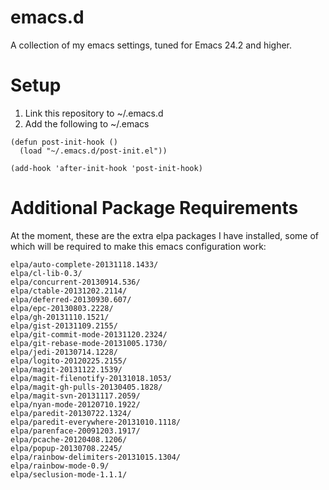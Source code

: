 emacs.d
=======

A collection of my emacs settings, tuned for Emacs 24.2 and higher.

Setup
=====

1. Link this repository to ~/.emacs.d
2. Add the following to ~/.emacs

```elisp
(defun post-init-hook ()
  (load "~/.emacs.d/post-init.el"))

(add-hook 'after-init-hook 'post-init-hook)
```

Additional Package Requirements
===============================

At the moment, these are the extra elpa packages I have installed, some of which will be required to make this emacs configuration work:

```
elpa/auto-complete-20131118.1433/
elpa/cl-lib-0.3/
elpa/concurrent-20130914.536/
elpa/ctable-20131202.2114/
elpa/deferred-20130930.607/
elpa/epc-20130803.2228/
elpa/gh-20131110.1521/
elpa/gist-20131109.2155/
elpa/git-commit-mode-20131120.2324/
elpa/git-rebase-mode-20131005.1730/
elpa/jedi-20130714.1228/
elpa/logito-20120225.2155/
elpa/magit-20131122.1539/
elpa/magit-filenotify-20131018.1053/
elpa/magit-gh-pulls-20130405.1828/
elpa/magit-svn-20131117.2059/
elpa/nyan-mode-20120710.1922/
elpa/paredit-20130722.1324/
elpa/paredit-everywhere-20131010.1118/
elpa/parenface-20091203.1917/
elpa/pcache-20120408.1206/
elpa/popup-20130708.2245/
elpa/rainbow-delimiters-20131015.1304/
elpa/rainbow-mode-0.9/
elpa/seclusion-mode-1.1.1/
```